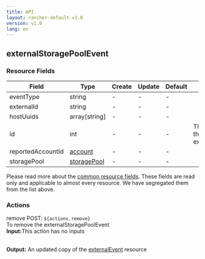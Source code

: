 ```yaml
---
title: API
layout: rancher-default-v1.0
version: v1.0
lang: en
---
```


## externalStoragePoolEvent



### Resource Fields

Field | Type | Create | Update | Default | Notes
---|---|---|---|---|---
eventType | string | - | - | - | 
externalId | string | - | - | - | 
hostUuids | array[string] | - | - | - | 
id | int | - | - | - | The unique identifier for the externalStoragePoolEvent
reportedAccountId | [account]({{site.baseurl}}/rancher/{{page.version}}/{{page.lang}}/api/api-resources/account/) | - | - | - | 
storagePool | [storagePool]({{site.baseurl}}/rancher/{{page.version}}/{{page.lang}}/api/api-resources/storagePool/) | - | - | - | 


Please read more about the [common resource fields]({{site.baseurl}}/rancher/{{page.version}}/{{page.lang}}/api/common/). 
These fields are read only and applicable to almost every resource. We have segregated them from the list above.








### Actions

<div class="action">
<span class="header">
remove
<span class="headerright">POST:  <code>${actions.remove}</code></span></span>
<div class="action-contents">
To remove the externalStoragePoolEvent
<br>

<span class="input">
<strong>Input:</strong>This action has no inputs</span>
<br>

<br>


<span class="output"><strong>Output:</strong> An updated copy of the <a href="/rancher/api/api-resources/externalEvent/">externalEvent</a> resource</span>
</div>
</div>

